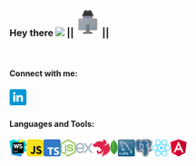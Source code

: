 ### Hey there <img src="https://media.giphy.com/media/hvRJCLFzcasrR4ia7z/giphy.gif" width="25px"> ||<img src="https://raw.githubusercontent.com/LLpanov/LLpanov/main/icons/personal.png" width="50px">||
<br/>  

#### Connect with me:

<a href="https://www.linkedin.com/in/leonid-panov-a814aa23b/">
  <img align="left" alt="LinkedIn" width="30px" src="https://github.com/LLpanov/LLpanov/blob/main/icons/linkedin.png" />
</a>


<br/>
<br/>

#### Languages and Tools:

<a href="https://raw.githubusercontent.com/LLpanov/LLpanov/main/icons/WebStorm.png">
  <img align="left" height="30" title="WebStorm"  src="https://raw.githubusercontent.com/LLpanov/LLpanov/main/icons/WebStorm.png"/>
</a>
<a>
  <img align="left" height="30" title="JavaScript" src="https://raw.githubusercontent.com/LLpanov/LLpanov/main/icons/JavaScript.png"/>
</a>
<a>
  <img align="left" height="30" title="TypeScript" src="https://raw.githubusercontent.com/LLpanov/LLpanov/main/icons/TypeScript.png"/>
</a>
<a>
  <img align="left" height="30" title="NodeJs" src="https://raw.githubusercontent.com/LLpanov/LLpanov/main/icons/nodeJs.png"/>
</a>
<a>
  <img align="left" height="30" title="expressJS" src="https://raw.githubusercontent.com/LLpanov/LLpanov/main/icons/icons8-express-js-480.png"/>
</a>
<a>
  <img align="left" height="30" title="NestJS" src="https://raw.githubusercontent.com/LLpanov/LLpanov/main/icons/nestjs.png"/>
</a>
<a>
  <img align="left" height="30" title="MongoDB" src="https://github.com/LLpanov/LLpanov/blob/main/icons/MongoDB.png"/>
</a>
<a>
  <img align="left" height="30" title="MySQL"  src="https://raw.githubusercontent.com/LLpanov/LLpanov/main/icons/MySQL.png"/>
</a>
<a>
  <img align="left" height="30" title="PostgreSQL"  src="https://raw.githubusercontent.com/LLpanov/LLpanov/main/icons/postgreess.png"/>
</a>
<a>
  <img align="left" height="30" title="React"  src="https://raw.githubusercontent.com/LLpanov/LLpanov/main/icons/React.png"/>
</a>
<a>
  <img align="left" height="30" title="Angular"  src="https://raw.githubusercontent.com/LLpanov/LLpanov/main/icons/Angular.png"/>
</a>

